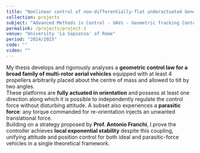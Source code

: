 ```yaml
---
title: "Nonlinear control of non-differentially-flat underactuated Generically Tilted Multirotors with moment-force coupling"
collection: projects
subject: "Advanced Methods in Control - UAVs - Geometric Tracking Contorller - Lyapunov Stability"
permalink: /projects/project-1
venue: "University 'La Sapienza' of Rome"
period: "2024/2025"
code: ""
video: ""
---
```


My thesis develops and rigorously analyses a **geometric control law for a broad family of multi-rotor aerial vehicles** equipped 
with at least 4 propellers arbitrarily placed about the centre of mass and allowed to tilt by two angles.  
These platforms are **fully actuated in orientation** and possess at least one direction along which it is possible to independently 
regulate the control force without disturbing attitude.  A subset also experiences a **parasitic force**: 
any torque commanded for re-orientation injects an unwanted translational force.  
Building on a strategy proposed by **Prof. Antonio Franchi**, I prove the controller achieves **local exponential stability** 
despite this coupling, unifying attitude and position control for both ideal and parasitic-force vehicles in a 
single theoretical framework.
